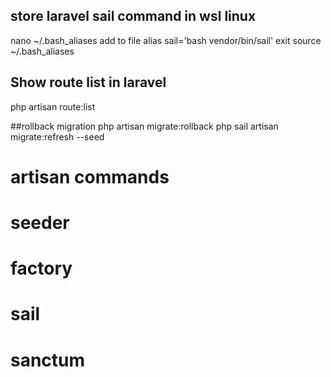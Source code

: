 
## store laravel sail command in wsl linux
nano ~/.bash_aliases
add to file alias sail='bash vendor/bin/sail'
exit
source ~/.bash_aliases

##  Show route list in laravel 

php artisan route:list 

##rollback migration
php artisan migrate:rollback
php sail artisan migrate:refresh --seed


# artisan commands


# seeder 


# factory


# sail 


# sanctum


